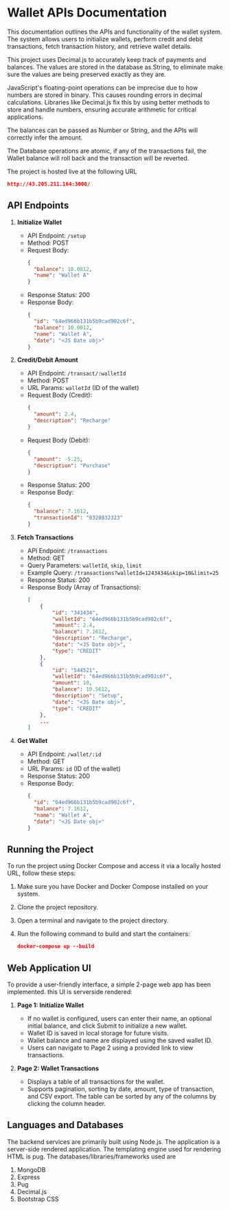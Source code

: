 # Wallet APIs Documentation

This documentation outlines the APIs and functionality of the wallet system. The system allows users to initialize wallets, perform credit and debit transactions, fetch transaction history, and retrieve wallet details.

This project uses Decimal.js to accurately keep track of payments and balances. The values are stored in the database as String, to eliminate make sure the values are being preserved exactly as they are.

JavaScript's floating-point operations can be imprecise due to how numbers are stored in binary. This causes rounding errors in decimal calculations. Libraries like Decimal.js fix this by using better methods to store and handle numbers, ensuring accurate arithmetic for critical applications.

The balances can be passed as Number or String, and the APIs will correctly infer the amount.

The Database operations are atomic, if any of the transactions fail, the Wallet balance will roll back and the transaction will be reverted.

The project is hosted live at the following URL
   ```json
   http://43.205.211.164:3000/
   ```

## API Endpoints

1. **Initialize Wallet**

   - API Endpoint: `/setup`
   - Method: POST
   - Request Body:
     ```json
     {
       "balance": 10.0012,
       "name": "Wallet A"
     }
     ```
   - Response Status: 200
   - Response Body:
     ```json
     {
       "id": "64ed966b131b5b9cad902c6f",
       "balance": 10.0012,
       "name": "Wallet A",
       "date": "<JS Date obj>"
     }
     ```

2. **Credit/Debit Amount**

   - API Endpoint: `/transact/:walletId`
   - Method: POST
   - URL Params: `walletId` (ID of the wallet)
   - Request Body (Credit):
     ```json
     {
       "amount": 2.4,
       "description": "Recharge"
     }
     ```
   - Request Body (Debit):
     ```json
     {
       "amount": -5.25,
       "description": "Purchase"
     }
     ```
   - Response Status: 200
   - Response Body:
     ```json
     {
       "balance": 7.1612,
       "transactionId": "8328832323"
     }
     ```

3. **Fetch Transactions**

   - API Endpoint: `/transactions`
   - Method: GET
   - Query Parameters: `walletId`, `skip`, `limit`
   - Example Query: `/transactions?walletId=1243434&skip=10&limit=25`
   - Response Status: 200
   - Response Body (Array of Transactions):
     ```json
     [
         {
             "id": "343434",
             "walletId": "64ed966b131b5b9cad902c6f",
             "amount": 2.4,
             "balance": 7.1612,
             "description": "Recharge",
             "date": "<JS Date obj>",
             "type": "CREDIT"
         },
         {
             "id": "544521",
             "walletId": "64ed966b131b5b9cad902c6f",
             "amount": 10,
             "balance": 10.5612,
             "description": "Setup",
             "date": "<JS Date obj>",
             "type": "CREDIT"
         },
         ...
     ]
     ```

4. **Get Wallet**

   - API Endpoint: `/wallet/:id`
   - Method: GET
   - URL Params: `id` (ID of the wallet)
   - Response Status: 200
   - Response Body:
     ```json
     {
       "id": "64ed966b131b5b9cad902c6f",
       "balance": 7.1612,
       "name": "Wallet A",
       "date": "<JS Date obj>"
     }
     ```

## Running the Project

To run the project using Docker Compose and access it via a locally hosted URL, follow these steps:

1. Make sure you have Docker and Docker Compose installed on your system.

2. Clone the project repository.

3. Open a terminal and navigate to the project directory.

4. Run the following command to build and start the containers:
   ```json
   docker-compose up --build
   ```


## Web Application UI

To provide a user-friendly interface, a simple 2-page web app has been implemented. this UI is serverside rendered:

1. **Page 1: Initialize Wallet**

   - If no wallet is configured, users can enter their name, an optional initial balance, and click Submit to initialize a new wallet.
   - Wallet ID is saved in local storage for future visits.
   - Wallet balance and name are displayed using the saved wallet ID.
   - Users can navigate to Page 2 using a provided link to view transactions.

2. **Page 2: Wallet Transactions**

   - Displays a table of all transactions for the wallet.
   - Supports pagination, sorting by date, amount, type of transaction, and CSV export. The table can be sorted by any of the columns by clicking the column header.

## Languages and Databases

The backend services are primarily built using Node.js. The application is a server-side rendered application. The templating engine used for rendering HTML is pug. The databases/libraries/frameworks used are

1. MongoDB
2. Express
3. Pug
4. Decimal.js
5. Bootstrap CSS

